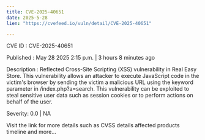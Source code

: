 ```yaml
---
title: CVE-2025-40651
date: 2025-5-28
lien: "https://cvefeed.io/vuln/detail/CVE-2025-40651"

---
```


CVE ID : CVE-2025-40651

Published :  May 28
2025
2:15 p.m. | 3 hours
8 minutes ago

Description : Reflected Cross-Site Scripting (XSS) vulnerability in Real Easy Store. This vulnerability allows an attacker to execute JavaScript code in the victim's browser by sending the victim a malicious URL using the keyword parameter in /index.php?a=search. This vulnerability can be exploited to steal sensitive user data
such as session cookies
or to perform actions on behalf of the user.

Severity: 0.0 | NA

Visit the link for more details
such as CVSS details
affected products
timeline
and more...
